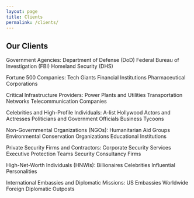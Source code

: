 ```yaml
---
layout: page
title: Clients
permalink: /clients/
---
```

## Our Clients

Government Agencies:
    Department of Defense (DoD)
    Federal Bureau of Investigation (FBI)
    Homeland Security (DHS)

Fortune 500 Companies:
    Tech Giants 
    Financial Institutions 
    Pharmaceutical Corporations 

Critical Infrastructure Providers:
    Power Plants and Utilities
    Transportation Networks
    Telecommunication Companies

Celebrities and High-Profile Individuals:
    A-list Hollywood Actors and Actresses
    Politicians and Government Officials
    Business Tycoons

Non-Governmental Organizations (NGOs):
    Humanitarian Aid Groups
    Environmental Conservation Organizations
    Educational Institutions

Private Security Firms and Contractors:
    Corporate Security Services
    Executive Protection Teams
    Security Consultancy Firms

High-Net-Worth Individuals (HNWIs):
    Billionaires
    Celebrities
    Influential Personalities

International Embassies and Diplomatic Missions:
    US Embassies Worldwide
    Foreign Diplomatic Outposts
